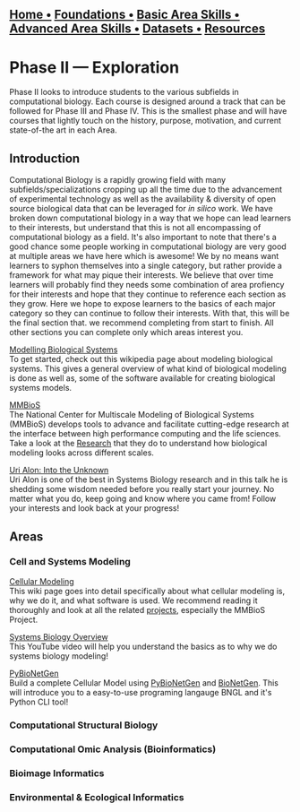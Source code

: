 ## [Home  •](/index.md) [Foundations   •](/foundations.md) [Basic Area Skills  •](/basicskills.md)  [Advanced Area Skills   •](/advancedareaskills.md) [Datasets   •](/datasets.md) [Resources](/resources.md)

# Phase II — Exploration
Phase II looks to introduce students to the various subfields in computational biology. Each course is designed around a track that can be followed for Phase III and Phase IV. This is the smallest phase and will have courses that lightly touch on the history, purpose, motivation, and current state-of-the art in each Area.

## Introduction
Computational Biology is a rapidly growing field with many subfields/specializations cropping up all the time due to the advancement of experimental technology as well as the availability & diversity of open source biological data that can be leveraged for *in silico* work. We have broken down computational biology in a way that we hope can lead learners to their interests, but understand that this is not all encompassing of computational biology as a field. It's also important to note that there's a good chance some people working in computational biology are very good at multiple areas we have here which is awesome! We by no means want learners to syphon themselves into a single category, but rather provide a framework for what may pique their interests. We believe that over time learners will probably find they needs some combination of area profiency for their interests and hope that they continue to reference each section as they grow. Here we hope to expose learners to the basics of each major category so they can continue to follow their interests. With that, this will be the final section that. we recommend completing from start to finish. All other sections you can complete only which areas interest you.

[Modelling Biological Systems](https://en.wikipedia.org/wiki/Modelling_biological_systems#:~:text=Modelling%20biological%20systems%20is%20a,computer%20modelling%20of%20biological%20systems.) <br>
To get started, check out this wikipedia page about modeling biological systems. This gives a general overview of what kind of biological modeling is done as well as, some of the software available for creating biological systems models.


[MMBioS](https://mmbios.pitt.edu/)<br>
The National Center for Multiscale Modeling of Biological Systems (MMBioS)  develops tools to advance and facilitate cutting-edge research at the interface between high performance computing and the life sciences. Take a look at the [Research](https://mmbios.pitt.edu/research/) that they do to understand how biological modeling looks across different scales.

[Uri Alon: Into the Unknown](https://www.youtube.com/watch?v=F1U26PLiXjM) <br>
Uri Alon is one of the best in Systems Biology research and in this talk he is shedding some wisdom needed before you really start your journey. No matter what you do, keep going and know where you came from! Follow your interests and look back at your progress!

## Areas
### Cell and Systems Modeling

[Cellular Modeling](https://en.wikipedia.org/wiki/Cellular_model#:~:text=It%20involves%20developing%20efficient%20algorithms,the%20goal%20of%20computer%20modeling.) <br>
This wiki page goes into detail specifically about what cellular modeling is, why we do it, and what software is used. We recommend reading it thoroughly and look at all the related [projects](https://en.wikipedia.org/w/index.php?title=Cellular_model&oldid=1079122468#Projects), especially the MMBioS Project.

[Systems Biology Overview](https://www.youtube.com/watch?v=vWSsNi5uFVY) <br>
This YouTube video will help you understand the basics as to why we do systems biology modeling!

[PyBioNetGen](https://www.youtube.com/watch?v=ZnP-yLpAJIE&list=PLHmIPhi01uH9P0bk17Ul-WCcSk86wiW_6&index=3)<br>
Build a complete Cellular Model using [PyBioNetGen](https://pybionetgen.readthedocs.io/en/latest/index.html) and [BioNetGen](https://bionetgen.org/). This will introduce you to a easy-to-use programing langauge BNGL and it's Python CLI tool! 


### Computational Structural Biology


### Computational Omic Analysis (Bioinformatics)


### Bioimage Informatics


### Environmental & Ecological Informatics

